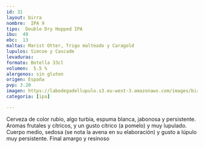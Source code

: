 ```yaml
---
id: 31
layout: birra
nombre:  IPA 9
tipo:  Double Dry Hopped IPA
ibu:  49
ebc:  13
maltas: Marist Otter, Trigo malteado y Caragold
lupulos: Simcoe y Cascade
levaduras: 
formato: Botella 33cl
volumen:  5.5 %
alergenos: sin gluten
origen: España
pvp: 3.20
imagen: https://labodegadellupulo.s3.eu-west-3.amazonaws.com/images/birras/ipa9.jpg
categoria: [ipa]

---
```

Cerveza de color rubio, algo turbia, espuma blanca, jabonosa y persistente. Aromas frutales y cítricos, y un gusto cítrico (a pomelo) y muy lupulado. Cuerpo medio, sedosa (se nota la avena en su elaboración) y gusto a lúpulo muy persistente. Final amargo y resinoso








